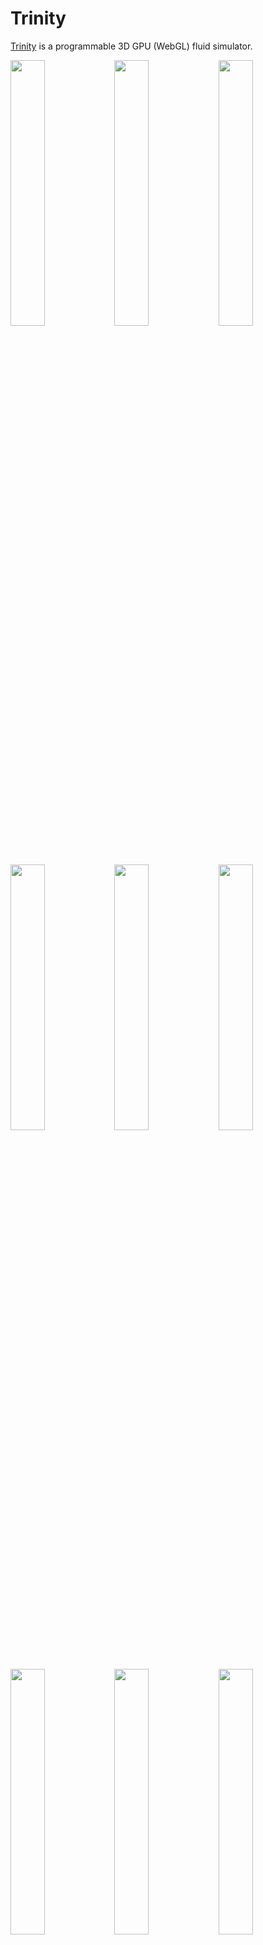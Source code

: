 
# Trinity

<a href="https://portsmouth.github.io/Trinity/">Trinity</a> is a programmable 3D GPU (WebGL) fluid simulator.

<a href='https://portsmouth.github.io/Trinity/?preset="Basic plume"'><img src="./thumbs/Basic-plume.png" width="33%"/></a><a href='https://portsmouth.github.io/Trinity/?preset="Plume + sphere collider I"'><img src="./thumbs/Plume-sphere.png" width="33%"/></a><a href='https://portsmouth.github.io/Trinity/?preset="Plume + walls"'><img src="./thumbs/Plume-walls.png" width="33%"/></a>
<a href='https://portsmouth.github.io/Trinity/?preset="Nuke III"'><img src="./thumbs/nuke.png" width="33%"/></a><a href='https://portsmouth.github.io/Trinity/?preset="Nuke"'><img src="./thumbs/nuke-II.png" width="33%"/></a><a href='https://portsmouth.github.io/Trinity/?preset="Moving fireball III"'><img src="./thumbs/fireball.png" width="33%"/></a>
<a href='https://portsmouth.github.io/Trinity/?preset="Dust devil"'><img src="./thumbs/dust-devil.png" width="33%"/></a><a href='https://portsmouth.github.io/Trinity/?preset="Dye collision"'><img src="./thumbs/Dye-collision.png" width="33%"/></a><a href='https://portsmouth.github.io/Trinity/?preset="Vortex street"'><img src="./thumbs/vortex-street.png" width="33%"/></a>

## Overview

### Simulation and Rendering

Trinity is a WebGL application which solves the [Navier–Stokes equations](https://en.wikipedia.org/wiki/Navier%E2%80%93Stokes_equations) of fluid/gas dynamics on GPU, and volume renders the resulting fields.

Only the core simulation logic is hard-coded, while most of the dynamics is determined by user-written GLSL programs which specify the injection of fluid velocity and temperature, application of external forces, and the presence of solid obstacles which the fluid collides with. Hot fluid is simulated by injection of a scalar field representing temperature, which is then passively advected and made to affect the dynamics according to buoyancy forces. In general, up to four scalar fields (collectively referred to as "the temperature") may be passively advected and used to drive the dynamics.

For rendering, two color fields representing the extinction (i.e. density) and albedo of an absorbing/scattering/emitting medium, such as dust or ink, are injected and passively advected. These are volume rendered via raymarching, illuminated by a single distant light (the "sun"). The map from the temperature field to emission radiance, to simulate blackbody radiation for example, is provided by the user.

The following 6 user-written GLSL programs (as well as various in-built parameters of the [solver](#solver-parameters) and [renderer](#renderer-parameters)) specify the dynamics and rendering:

  - <a href="#common">Common</a>: declare uniform float and vec3 quantities, and bind them to UI sliders and color pickers.
  - <a href="#initial">Initial</a>: specify initial conditions for velocity, temperature and medium density and albedo.
  - <a href="#inject">Inject</a>: inject velocity, heat or media into the simulation.
  - <a href="#influence">Influence</a>: apply external forces (due to e.g. buoyancy, wind).
  - <a href="#collide">Collide</a>: specify collision geometry via an SDF.
  - <a href="#render">Render</a>: specify how temperature maps to emission, and the phase-function.

#### Grid geometry

The simulation is done on a fixed size Eulerian grid.
In all programs, the variable `vec3 wsP` refers to the world space position in coordinates which range from the origin to `vec3 L`, where `L` is in units of voxels.
For example a grid of resolution `(128, 512, 128)` has its lower left corner at `(0, 0, 0)` and its upper right corner at `L=(128.0, 512.0, 128.0)`.
The center of the grid is at `L/2`.

#### Technical details

 - As WebGL does not currently support writing to 3D textures from within fragment shaders, the 3D grid has to be represented via 2D textures.
   This is done similarly to the ["flat 3D textures"](https://dl.acm.org/doi/10.5555/844174.844189) of Harris et al (2003). See the commentary [here](https://github.com/portsmouth/Trinity/blob/master/js/solver.js#L144) for a detailed description of the scheme used.
 - Pressure projection is currently rather simplistic and done via Jacobi iteration. The scheme for handling pressure projection in the presence of solid boundaries is taken from ["Real-Time Simulation and Rendering of 3D Fluids"](http://developer.download.nvidia.com/books/gpu_gems_3/samples/gems3_ch30.pdf) by Crane et al (2008).
 - Semi-Lagrangian advection is done via a 4th order Runge-Kutta method.
 - Colliders are currently assumed to be static (i.e. if the SDF is time-dependent, the velocity of the walls will not be transferred to the fluid).
 - Diffusion of the advected terms, as well as fluid viscosity, is ignored (as is common in CFD for graphics).
 - "Neumann" boundary conditions are applied at the edges of the grid (i.e. derivatives are zero at the boundaries, so material flows out freely).
 - Trinity is named after the code name of the [first nuclear weapon test](https://en.wikipedia.org/wiki/Trinity_(nuclear_test)).


## Programs

The simulation is specified in detail by the following six GLSL programs (here with example implementations):

### Common

To allow for real-time interaction with the simulation, there is a simple system for declaring "uniform" float and vec3 variables in the user-code,
and binding them to UI sliders and color-pickers which control them:

```glsl
//////////////////////////////////////////////////////////////////////////////////////////////////////
// Bind UI parameters to uniforms used in the various programs
// The metadata after the // on each line containing a uniform declaration is a JSON object which is used to
// generate a uniform variable for the shader, which is "bound" to (i.e. driven by) a UI slider or color picker
// (depending on whether "default" is a number or array).
//////////////////////////////////////////////////////////////////////////////////////////////////////

// "Physics"
uniform float gravity;          // {"name":"gravity",          "min":0.0, "max":1.0,   "step":0.01, "default":0.05}
uniform float buoyancy;         // {"name":"buoyancy",         "min":0.0, "max":0.5,   "step":0.01, "default":0.5}
uniform float radiationLoss;    // {"name":"radiationLoss",    "min":0.9, "max":1.0,   "step":0.01,  "default":0.99}

// Blast geometry
uniform float blast_height;     // {"name":"blast_height",     "min":0.1, "max":0.9,   "step":0.01, "default":0.25}
uniform float blast_radius;     // {"name":"blast_radius",     "min":0.0, "max":0.1,   "step":0.01, "default":0.1}
uniform float blast_velocity;   // {"name":"blast_velocity",   "min":0.0, "max":100.0, "step":0.1,  "default":50.0}
uniform float blast_heat_flux;  // {"name":"blast_heat_flux",  "min":0.0, "max":100.0, "step":1.0,  "default":100.0}

// Dust
uniform float dust_inflow_rate; // {"name":"dust_inflow_rate", "min":0.0, "max":10.0,   "step":0.01, "default":1.0}
uniform vec3  dust_absorption;  // {"name":"dust_absorption",  "default":[0.5,0.5,0.5], "scale":1.0}
uniform vec3  dust_scattering;  // {"name":"dust_scattering",  "default":[0.5,0.5,0.5], "scale":1.0}

// Rendering
uniform float TtoKelvin;        // {"name":"TtoKelvin",        "min":0.0, "max":300.0,  "step":0.01, "default":10.0}

float Tambient;

/******************************************************/
/*                 mandatory function                 */
/******************************************************/
void init()
{
    // Any global constants defined here are available in all functions
    Tambient = 1.0;
}
```

### Initial

Specify initial conditions for velocity, temperature and medium density and albedo.

```glsl
//////////////////////////////////////////////////////////////////////////////////////////////////////
// Specify the initial conditions for the simulation,
// i.e. populate all the relevant fields (velocity, temperature, debris density/albedo) at time 0.0
//////////////////////////////////////////////////////////////////////////////////////////////////////

/******************************************************/
/*                 mandatory function                 */
/******************************************************/
void initial_conditions(in vec3 wsP,               // world space center of current voxel
                        in vec3 L, in float dL,    // world-space extents of grid, and voxel-size
                        inout vec3 v,              // initial velocity
                        inout vec4 T,              // initial temperature
                        inout vec3 medium,         // initial per-channel medium density (extinction)
                        inout vec3 mediumAlbedo)   // initial per-channel medium albedo
{
    v = vec3(0.0);
    T = vec4(Tambient);
    medium = vec3(0.0);
    mediumAlbedo = vec3(0.0);
}
```

### Inject

Inject velocity, heat or media into the simulation.

The temperature field `vec4 T` is in general 4 arbitrary scalar fields which are advected with the flow, which can be used to influence the dynamics in whatever fashion. (For example, one of these fields could be used to represent density of fuel, if simulating combustion). The medium density and albedo fields are "special" in the sense that they determine the absorption and scattering of the rendered media.

The velocity and temperature fields may be injected either by specifying the inflow rate (i.e. supplying a "source" term), or by directly setting the value of the field (i.e like a Dirichlet boundary condition). While only the inflow version is available for the medium field (as using Dirichlet boundary conditions for medium density would be odd).

Note that the simulation time starts at `0.0`, incrementing by one timestep each frame
(looping on reaching max_timesteps).

```glsl
//////////////////////////////////////////////////////////////////////////////////////////////////////
// Update the velocity, temperature via either:
//  - specification of volumetric inflow/outflow rate due to sources/sinks (vInflow, Tinflow)
//  - modification in-place, i.e. Dirichlet boundary conditions (v, T)
// Also specify the injected medium density inflow rate, and its scattering albedo.
//////////////////////////////////////////////////////////////////////////////////////////////////////

/******************************************************/
/*                 mandatory function                 */
/******************************************************/

void inject(in vec3 wsP,                 // world space center of current voxel
            in float time,               // time (i.e. frame count times timestep value)
            in vec3 L, in float dL,      // world-space extents of grid, and voxel-size
            inout vec3 v,                // modify velocity in-place (defaults to no change)
            inout vec3 vInflow,          // velocity inflow rate (defaults to zero)
            inout vec4 T,                // modify temperature in-place (defaults to no change)
            inout vec4 Tinflow,          // temperature inflow rate (defaults to zero)
            inout vec3 mediumInflow,     // medium density inflow rate (defaults to zero)
            inout vec3 mediumAlbedo)     // medium albedo
{
    vec3 blast_center = vec3(0.5*L.x, blast_height*L.y, 0.5*L.z);
    vec3 dir = wsP - blast_center;
    float r = length(dir);
    dir /= r;
    float rt = r/(blast_radius*L.y);
    if (rt <= 1.0 && time<400.0)
    {
        // Within blast radius: inject velocity and temperature
        float radial_falloff = max(0.0, 1.0 - rt*rt*(3.0 - 2.0*rt));
        vInflow = dir * blast_velocity * radial_falloff;
        Tinflow.r = blast_heat_flux * radial_falloff;

        // Also inject absorbing/scattering "dust"
        vec3 dust_extinction = dust_absorption + dust_scattering;
        mediumInflow = dust_extinction * dust_inflow_rate * radial_falloff;
        mediumAlbedo = dust_scattering / dust_extinction;
    }
    else
    {
        // Apply thermal relaxation due to "radiation loss"
        T.r *= radiationLoss;
    }
}

```

### Influence

Apply external forces (due to e.g. buoyancy, wind), i.e. return the sum of forces to be applied at the given voxel.

```glsl
//////////////////////////////////////////////////////////////////////////////////////////////////////
// Apply any external forces to the fluid
//////////////////////////////////////////////////////////////////////////////////////////////////////

/******************************************************/
/*                 mandatory function                 */
/******************************************************/

vec3 externalForces(in vec3 wsP,                       // world space center of current voxel
                    in float time,                     // time
                    in vec3 L, in float dL,            // world-space extents of grid, and voxel-size
                    in vec3 v, in float P, in vec4 T,  // velocity, pressure, temperature at current voxel
                    in vec3 medium)                    // medium density at current voxel
{
    // Boussinesq approximation (a la Fedkiw & Stam)
    float densityAvg = (medium.r + medium.g + medium.b)/3.0;
    float buoyancy_force = -densityAvg*gravity + buoyancy*(T.r - Tambient);
    return vec3(0.0, buoyancy_force, 0.0);
}
```

### Collide

Specify collision geometry via an SDF (that is, the volume in which the returned value is negative is taken to be in the interior of a solid obstacle).

```glsl
//////////////////////////////////////////////////////////////////////////////////////////////////////
// Specify regions which contain impenetrable, static collider material
//////////////////////////////////////////////////////////////////////////////////////////////////////

float sdSphere(vec3 X, in vec3 C, float r) { return length(X-C) - r; }

/******************************************************/
/*                 mandatory function                 */
/******************************************************/

float collisionSDF(in vec3 wsP,            // world space center of current voxel
                   in float time,          // time
                   in vec3 L, in float dL) // world-space extents of grid, and voxel-size
{
    // Return SDF of the collider surface.
    // (where the interior with SDF < 0.0 is a solid obstacle)
    return sdSphere(wsP, vec3(L.x/2.0, L.y/3.0, L.z/2.0), 0.5*L.x*collider_radius);
}
```

### Render

Specify how temperature maps to emission, and phase-function.

```glsl
//////////////////////////////////////////////////////////////////////////////////////////////////////
// Specify the fluid emission field and phase function
//////////////////////////////////////////////////////////////////////////////////////////////////////

// Approximate map from temperature in Kelvin to blackbody emission color.
// Valid from 1000 to 40000 K (and additionally 0 for pure full white)
vec3 colorTemperatureToRGB(const in float temperature)
{
    // (implementation omitted here)
}

/******************************************************/
/*                 mandatory functions                */
/******************************************************/

// Specify how the temperature is mapped to the local emission radiance
vec3 temperatureToEmission(in vec4 T)
{
    vec3 emission = colorTemperatureToRGB(T.r * TtoKelvin) * pow(T.r/100.0, 4.0);
    return emission;
}

// Optionally remap the medium density (extinction) and albedo
void mediumRemap(inout vec3 medium,
                 inout vec3 mediumAlbedo)
{}

// Specify phase function of medium
float phaseFunction(float mu,         // cosine of angle between incident and scattered ray
                    float anisotropy) // anisotropy coefficient
{
    const float pi = 3.141592653589793;
    float g = anisotropy;
    float gSqr = g*g;
    return (1.0/(4.0*pi)) * (1.0 - gSqr) / pow(1.0 - 2.0*g*mu + gSqr, 1.5);
}
```

## Parameters

For reference, these are the parameters of the solver and volume renderer:

### Solver parameters

The fluid solver has the following parameters:

- *Nx*, *Ny*, *Nz*: the voxel resolution on each axis.
- *NprojSteps*: the number of Jacobi iterations for the pressure projection step
- *max_timesteps*: the maximum timestep count, after which the simulation loops
- *vorticity_scale*: controls the amount of "vorticity confinement" applied, which enhances detail at the expense of simulation stability and correctness (see [Fedkiw & Stam](https://dl.acm.org/doi/10.1145/383259.383260)).
- *expansion*: simulates local fluid expansion due to heating.
- *timestep*: timestep value, normally fixed at 1.0

### Renderer parameters

Volume rendering parameters:

- *extinctionScale*: scale the medium density (extinction) value
- *emissionScale*: scale the emission radiance
- *anisotropy*: set the anisotropy of the phase-function
- *exposure*: tonemapping exposure
- *gamma*: tonemapping gamma
- *saturation*: tonemapping color saturation
- *sunLatitude*: latitude angle of directional light
- *sunLongitude*: longitude angle of directional light
- *sunPower*: power of directional light
- *sunColor*: color of directional light
- *skyColor*: color of (uniform) sky dome light
- *Nraymarch*: number of raymarch steps
- *max_spp*: maximum number of samples to average the jittered raymarch over
- *spp_per_frame*: number of spp to run for each frame
- *show_bounds*: show wireframe grid bounds
- *colliderDiffuse*: collision SDF diffuse reflection color
- *colliderSpec*: collision SDF specular reflection color
- *colliderRoughness*: collision SDF specular roughness

### Load/Save scene

 - *save scene*: save scene out to a JSON file (filename auto-generated with a timestamp)
 - *load scene*: load a previously saved JSON scene file

### Keys

  - Space bar: toggle the simulation play/pause state
  - ESC key: restart the simulation from time 0.0
  - F11 key: go fullscreen
  - O key: dump JSON application state to console, used to generate new presets.
  - F key: move camera to the standard orientation
  - H key: toggle the menus and HUD


